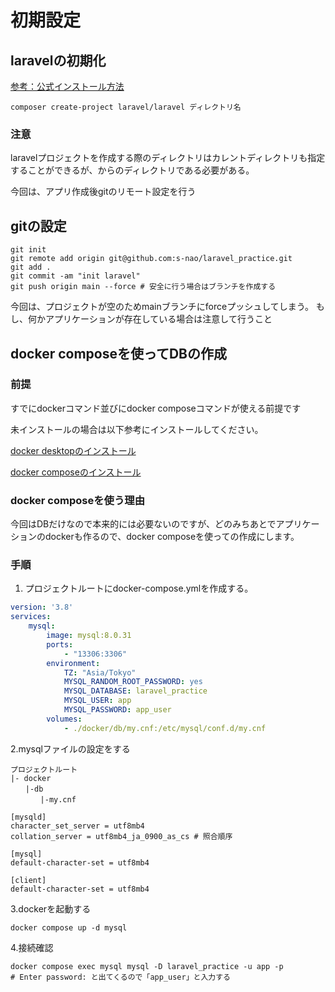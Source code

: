 # 初期設定

## laravelの初期化

[参考：公式インストール方法](https://laravel.com/docs/9.x/installation#your-first-laravel-project)

```$shell
composer create-project laravel/laravel ディレクトリ名
```

### 注意

laravelプロジェクトを作成する際のディレクトリはカレントディレクトリも指定することができるが、からのディレクトリである必要がある。

今回は、アプリ作成後gitのリモート設定を行う

## gitの設定

```$shell
git init
git remote add origin git@github.com:s-nao/laravel_practice.git
git add .
git commit -am "init laravel"
git push origin main --force # 安全に行う場合はブランチを作成する
```

今回は、プロジェクトが空のためmainブランチにforceプッシュしてしまう。
もし、何かアプリケーションが存在している場合は注意して行うこと

## docker composeを使ってDBの作成

### 前提

すでにdockerコマンド並びにdocker composeコマンドが使える前提です

未インストールの場合は以下参考にインストールしてください。

[docker desktopのインストール](https://docs.docker.jp/get-docker.html)

[docker composeのインストール](https://docs.docker.jp/compose/install.html)

### docker composeを使う理由

今回はDBだけなので本来的には必要ないのですが、どのみちあとでアプリケーションのdockerも作るので、docker composeを使っての作成にします。


### 手順


1. プロジェクトルートにdocker-compose.ymlを作成する。
``` yml
version: '3.8'
services:
    mysql:
        image: mysql:8.0.31
        ports:
            - "13306:3306"
        environment:
            TZ: "Asia/Tokyo"
            MYSQL_RANDOM_ROOT_PASSWORD: yes
            MYSQL_DATABASE: laravel_practice
            MYSQL_USER: app
            MYSQL_PASSWORD: app_user
        volumes:
            - ./docker/db/my.cnf:/etc/mysql/conf.d/my.cnf

```

2.mysqlファイルの設定をする

```
プロジェクトルート
|- docker
　　|-db
　　　　|-my.cnf
```

``` text
[mysqld]
character_set_server = utf8mb4
collation_server = utf8mb4_ja_0900_as_cs # 照合順序

[mysql]
default-character-set = utf8mb4

[client]
default-character-set = utf8mb4
```


3.dockerを起動する

```shell
docker compose up -d mysql
```

4.接続確認
```shell
docker compose exec mysql mysql -D laravel_practice -u app -p
# Enter password: と出てくるので「app_user」と入力する
```

